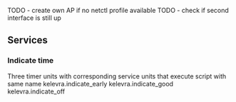 TODO - create own AP if no netctl profile available
TODO - check if second interface is still up

## Services
### Indicate time
Three timer units with corresponding service units that execute script with same name 
    kelevra.indicate_early
    kelevra.indicate_good
    kelevra.indicate_off
